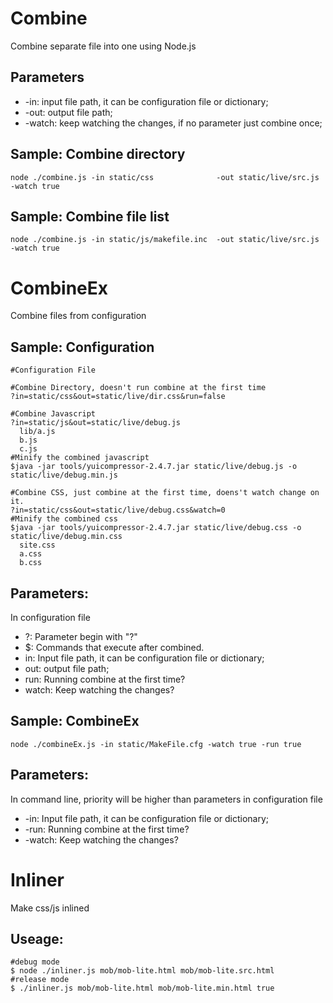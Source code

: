 Combine
==============
Combine separate file into one using Node.js


Parameters
--------------
- -in:    input file path, it can be configuration file or dictionary;
- -out:   output file path;
- -watch: keep watching the changes, if no parameter just combine once;


Sample: Combine directory
--------------
    node ./combine.js -in static/css              -out static/live/src.js -watch true

Sample: Combine file list 
--------------
    node ./combine.js -in static/js/makefile.inc  -out static/live/src.js -watch true


CombineEx
==============
Combine files from configuration

Sample: Configuration
--------------
    #Configuration File

    #Combine Directory, doesn't run combine at the first time
    ?in=static/css&out=static/live/dir.css&run=false

    #Combine Javascript
    ?in=static/js&out=static/live/debug.js
      lib/a.js
      b.js
      c.js
    #Minify the combined javascript
    $java -jar tools/yuicompressor-2.4.7.jar static/live/debug.js -o static/live/debug.min.js

    #Combine CSS, just combine at the first time, doens't watch change on it.
    ?in=static/css&out=static/live/debug.css&watch=0
    #Minify the combined css
    $java -jar tools/yuicompressor-2.4.7.jar static/live/debug.css -o static/live/debug.min.css
      site.css
      a.css
      b.css

Parameters:
--------------
In configuration file
- ?:      Parameter begin with "?"
- $:      Commands that execute after combined.
- in:     Input file path, it can be configuration file or dictionary;
- out:    output file path;
- run:    Running combine at the first time?
- watch:  Keep watching the changes?

Sample: CombineEx
--------------
    node ./combineEx.js -in static/MakeFile.cfg -watch true -run true

Parameters:
--------------
In command line, priority will be higher than parameters in configuration file
- -in:    Input file path, it can be configuration file or dictionary;
- -run:   Running combine at the first time?
- -watch: Keep watching the changes?


Inliner
==============

Make css/js inlined

Useage:
----

    #debug mode
    $ node ./inliner.js mob/mob-lite.html mob/mob-lite.src.html
    #release mode
    $ ./inliner.js mob/mob-lite.html mob/mob-lite.min.html true
